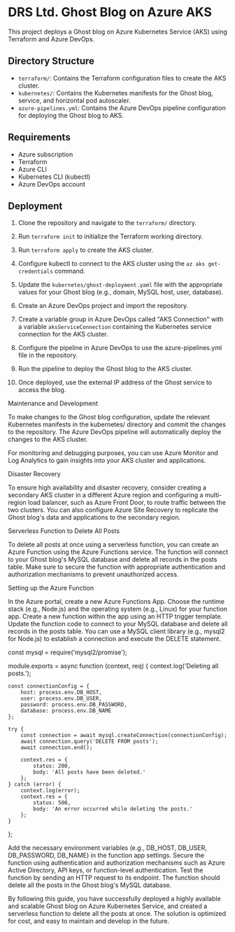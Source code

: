 # DRS Ltd. Ghost Blog on Azure AKS

This project deploys a Ghost blog on Azure Kubernetes Service (AKS) using Terraform and Azure DevOps.

## Directory Structure

- `terraform/`: Contains the Terraform configuration files to create the AKS cluster.
- `kubernetes/`: Contains the Kubernetes manifests for the Ghost blog, service, and horizontal pod autoscaler.
- `azure-pipelines.yml`: Contains the Azure DevOps pipeline configuration for deploying the Ghost blog to AKS.

## Requirements

- Azure subscription
- Terraform
- Azure CLI
- Kubernetes CLI (kubectl)
- Azure DevOps account

## Deployment

1. Clone the repository and navigate to the `terraform/` directory.
2. Run `terraform init` to initialize the Terraform working directory.
3. Run `terraform apply` to create the AKS cluster.
4. Configure kubectl to connect to the AKS cluster using the `az aks get-credentials` command.
5. Update the `kubernetes/ghost-deployment.yaml` file with the appropriate values for your Ghost blog (e.g., domain, MySQL host, user, database).
6. Create an Azure DevOps project and import the repository.
7. Create a variable group in Azure DevOps called "AKS Connection" with a variable `aksServiceConnection` containing the Kubernetes service connection for the AKS cluster.
8. Configure the pipeline in Azure DevOps to use the azure-pipelines.yml file in the repository.
9. Run the pipeline to deploy the Ghost blog to the AKS cluster.

10. Once deployed, use the external IP address of the Ghost service to access the blog.

Maintenance and Development

To make changes to the Ghost blog configuration, update the relevant Kubernetes manifests in the kubernetes/ directory and commit the changes to the repository. The Azure DevOps pipeline will automatically deploy the changes to the AKS cluster.

For monitoring and debugging purposes, you can use Azure Monitor and Log Analytics to gain insights into your AKS cluster and applications.

Disaster Recovery

To ensure high availability and disaster recovery, consider creating a secondary AKS cluster in a different Azure region and configuring a multi-region load balancer, such as Azure Front Door, to route traffic between the two clusters. You can also configure Azure Site Recovery to replicate the Ghost blog's data and applications to the secondary region.

Serverless Function to Delete All Posts

To delete all posts at once using a serverless function, you can create an Azure Function using the Azure Functions service. The function will connect to your Ghost blog's MySQL database and delete all records in the posts table. Make sure to secure the function with appropriate authentication and authorization mechanisms to prevent unauthorized access.

Setting up the Azure Function

In the Azure portal, create a new Azure Functions App.
Choose the runtime stack (e.g., Node.js) and the operating system (e.g., Linux) for your function app.
Create a new function within the app using an HTTP trigger template.
Update the function code to connect to your MySQL database and delete all records in the posts table. You can use a MySQL client library (e.g., mysql2 for Node.js) to establish a connection and execute the DELETE statement.

const mysql = require('mysql2/promise');

module.exports = async function (context, req) {
    context.log('Deleting all posts.');

    const connectionConfig = {
        host: process.env.DB_HOST,
        user: process.env.DB_USER,
        password: process.env.DB_PASSWORD,
        database: process.env.DB_NAME
    };

    try {
        const connection = await mysql.createConnection(connectionConfig);
        await connection.query('DELETE FROM posts');
        await connection.end();

        context.res = {
            status: 200,
            body: 'All posts have been deleted.'
        };
    } catch (error) {
        context.log(error);
        context.res = {
            status: 500,
            body: 'An error occurred while deleting the posts.'
        };
    }
};


Add the necessary environment variables (e.g., DB_HOST, DB_USER, DB_PASSWORD, DB_NAME) in the function app settings.
Secure the function using authentication and authorization mechanisms such as Azure Active Directory, API keys, or function-level authentication.
Test the function by sending an HTTP request to its endpoint. The function should delete all the posts in the Ghost blog's MySQL database.

By following this guide, you have successfully deployed a highly available and scalable Ghost blog on Azure Kubernetes Service, and created a serverless function to delete all the posts at once. The solution is optimized for cost, and easy to maintain and develop in the future.



